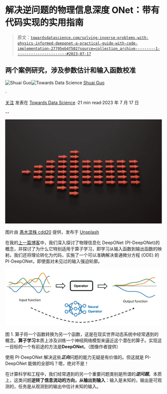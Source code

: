 # 解决逆问题的物理信息深度 ONet：带有代码实现的实用指南

> 原文：[`towardsdatascience.com/solving-inverse-problems-with-physics-informed-deeponet-a-practical-guide-with-code-implementation-27795eb4f502?source=collection_archive---------1-----------------------#2023-07-17`](https://towardsdatascience.com/solving-inverse-problems-with-physics-informed-deeponet-a-practical-guide-with-code-implementation-27795eb4f502?source=collection_archive---------1-----------------------#2023-07-17)

## 两个案例研究，涉及参数估计和输入函数校准

[](https://shuaiguo.medium.com/?source=post_page-----27795eb4f502--------------------------------)![Shuai Guo](https://shuaiguo.medium.com/?source=post_page-----27795eb4f502--------------------------------)[](https://towardsdatascience.com/?source=post_page-----27795eb4f502--------------------------------)![Towards Data Science](https://towardsdatascience.com/?source=post_page-----27795eb4f502--------------------------------) [Shuai Guo](https://shuaiguo.medium.com/?source=post_page-----27795eb4f502--------------------------------)

·

[关注](https://medium.com/m/signin?actionUrl=https%3A%2F%2Fmedium.com%2F_%2Fsubscribe%2Fuser%2F7b08bf52bf9c&operation=register&redirect=https%3A%2F%2Ftowardsdatascience.com%2Fsolving-inverse-problems-with-physics-informed-deeponet-a-practical-guide-with-code-implementation-27795eb4f502&user=Shuai+Guo&userId=7b08bf52bf9c&source=post_page-7b08bf52bf9c----27795eb4f502---------------------post_header-----------) 发表在 [Towards Data Science](https://towardsdatascience.com/?source=post_page-----27795eb4f502--------------------------------) ·21 min read·2023 年 7 月 17 日[](https://medium.com/m/signin?actionUrl=https%3A%2F%2Fmedium.com%2F_%2Fvote%2Ftowards-data-science%2F27795eb4f502&operation=register&redirect=https%3A%2F%2Ftowardsdatascience.com%2Fsolving-inverse-problems-with-physics-informed-deeponet-a-practical-guide-with-code-implementation-27795eb4f502&user=Shuai+Guo&userId=7b08bf52bf9c&source=-----27795eb4f502---------------------clap_footer-----------)

--

[](https://medium.com/m/signin?actionUrl=https%3A%2F%2Fmedium.com%2F_%2Fbookmark%2Fp%2F27795eb4f502&operation=register&redirect=https%3A%2F%2Ftowardsdatascience.com%2Fsolving-inverse-problems-with-physics-informed-deeponet-a-practical-guide-with-code-implementation-27795eb4f502&source=-----27795eb4f502---------------------bookmark_footer-----------)![](img/375cf738f91896940d75caed2c8b983d.png)

图片由 [愚木混株 cdd20](https://unsplash.com/@cdd20?utm_source=medium&utm_medium=referral) 提供，发布于 [Unsplash](https://unsplash.com/?utm_source=medium&utm_medium=referral)

在我的[上一篇博客](https://medium.com/towards-data-science/operator-learning-via-physics-informed-deeponet-lets-implement-it-from-scratch-6659f3179887)中，我们深入探讨了物理信息化 DeepONet (PI-DeepONet)的概念，并探讨了为什么它特别适用于算子学习，即学习从输入函数到输出函数的映射。我们还将理论转化为代码，实施了一个可以准确解决普通微分方程 (ODE) 的 PI-DeepONet，即使面对未见过的输入强迫轮廓。

![](img/7ac9405ffbb94748bfce6bc08ba4c3b5.png)

图 1\. 算子将一个函数转换为另一个函数，这是在现实世界动态系统中经常遇到的概念。**算子学习**本质上涉及训练一个神经网络模型来逼近这个潜在的算子。实现这一目标的一个有前途的方法是**DeepONet**。（图像作者提供）

使用 PI-DeepONet 解决这些***正向***问题的能力无疑是有价值的。但这就是 PI-DeepONet 能做的全部吗？嗯，绝对不是！

在计算科学和工程中，我们经常遇到的另一个重要问题类别是所谓的***逆问题***。本质上，这类问题**逆转了信息流动的方向，从输出到输入**：输入是未知的，输出是可观测的，任务是从观测到的输出中估计未知的输入。
